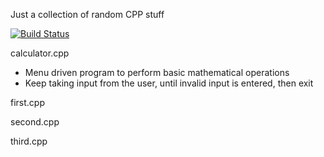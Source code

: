 Just a collection of random CPP stuff

[![Build Status](https://travis-ci.org/akhilnarang/CPP.svg?branch=master)](https://travis-ci.org/akhilnarang/CPP)

calculator.cpp
 * Menu driven program to perform basic mathematical operations
 * Keep taking input from the user, until invalid input is entered, then exit

first.cpp

second.cpp

third.cpp

